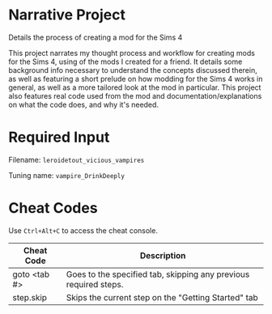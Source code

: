 # Narrative Project
Details the process of creating a mod for the Sims 4

This project narrates my thought process and workflow for creating mods for the Sims 4, using of the mods I created for a friend. It details some background info necessary to understand the concepts discussed therein, as well as featuring a short prelude on how modding for the Sims 4 works in general, as well as a more tailored look at the mod in particular. This project also features real code used from the mod and documentation/explanations on what the code does, and why it's needed.

# Required Input
Filename: `leroidetout_vicious_vampires`

Tuning name: `vampire_DrinkDeeply`

# Cheat Codes
Use `Ctrl+Alt+C` to access the cheat console.

| Cheat Code | Description |
|------------|-------------|
| goto <tab #>| Goes to the specified tab, skipping any previous required steps. |
| step.skip | Skips the current step on the "Getting Started" tab |
